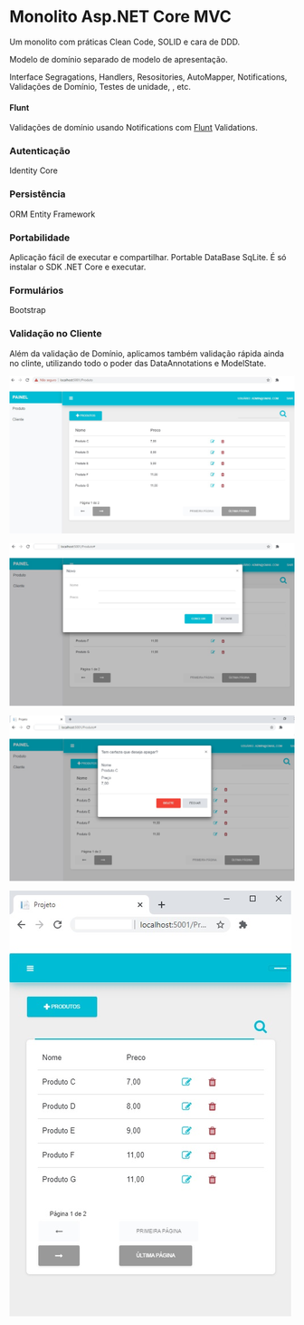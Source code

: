 # Monolito Asp.NET Core MVC

Um monolito com práticas Clean Code, SOLID e cara de DDD. 

Modelo de domínio separado de modelo de apresentação. 

Interface Segragations, Handlers, Resositories, AutoMapper, Notifications, Validações de Domínio, Testes de unidade, , etc.

#### Flunt
Validações de domínio usando Notifications com [Flunt](https://github.com/andrebaltieri/flunt) Validations.

### Autenticação 
Identity Core

### Persistência 
ORM Entity Framework

### Portabilidade
Aplicação fácil de executar e compartilhar. 
Portable DataBase SqLite.
É só instalar o SDK .NET Core e executar.

### Formulários
Bootstrap

### Validação no Cliente
Além da validação de Domínio, aplicamos também validação rápida ainda no clinte, utilizando todo o poder das DataAnnotations e ModelState.


![alt text](src/Projeto/wwwroot/images/01.jpg?raw=true=250x250 "Title")

![alt text](src/Projeto/wwwroot/images/02.jpg?raw=true=250x250 "Title")

![alt text](src/Projeto/wwwroot/images/03.jpg?raw=true=250x250 "Title")

![alt text](src/Projeto/wwwroot/images/04.jpg?raw=true=250x250 "Title")




